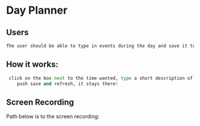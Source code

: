 # Day Planner

## Users

```bash
The user should be able to type in events during the day and save it to the localStorage.
```

## How it works:

```python
 click on the box next to the time wanted, type a short description of the event 
    push save and refresh, it stays there!
```

## Screen Recording

Path below is to the screen recording:
